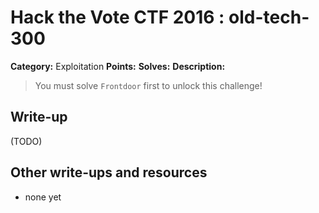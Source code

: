# Hack the Vote CTF 2016 : old-tech-300

**Category:** Exploitation
**Points:**
**Solves:**
**Description:**

> You must solve `Frontdoor` first to unlock this challenge\!


## Write-up

(TODO)

## Other write-ups and resources

* none yet
